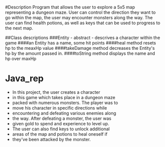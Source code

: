 #Description
Program that allows the user to explore a 5x5 map representing a dungeon maze. User can control the direction they want to go within the map, the user may encounter monsters along the way. The user can find health potions, as well as keys that can be used to progress to the next map. 

##Class descriptions
###Entity - abstract - descrives a character within the game
####an Entity has a name, some hit points
####heal method resets hp to the meaxHp value
####takeDamage method decreases the Entity's hp by the amount passed in. 
####toString method displays the name and hp over maxHp



# Java_rep
* In this project, the user creates a character
 * in this game which takes place in a dungeon maze
 * packed with numerous monsters. The player was to
 * move his character in specific directions while
 * encountering and defeating various enemies along
 * the way. After defeating a monster, the user was
 * given gold to spend and experience to level up.
 * The user can also find keys to unlock additional
 * areas of the map and potions to heal oneself if
 * they've been attacked by the monster.
